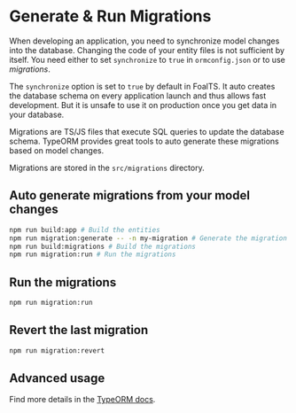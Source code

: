 # Generate & Run Migrations

When developing an application, you need to synchronize model changes into the database. Changing the code of your entity files is not sufficient by itself. You need either to set `synchronize` to `true` in `ormconfig.json` or to use _migrations_.

The `synchronize` option is set to `true` by default in FoalTS. It auto creates the database schema on every application launch and thus allows fast development. But it is unsafe to use it on production once you get data in your database.

Migrations are TS/JS files that execute SQL queries to update the database schema. TypeORM provides great tools to auto generate these migrations based on model changes.

Migrations are stored in the `src/migrations` directory.

## Auto generate migrations from your model changes

```bash
npm run build:app # Build the entities
npm run migration:generate -- -n my-migration # Generate the migration
npm run build:migrations # Build the migrations
npm run migration:run # Run the migrations
```

## Run the migrations

```bash
npm run migration:run
```

## Revert the last migration

```bash
npm run migration:revert
```

## Advanced usage

Find more details in the [TypeORM docs](http://typeorm.io/#/migrations).

